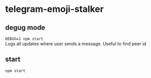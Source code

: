# telegram-emoji-stalker

## degug mode
`DEBUG=1 npm start`  
Logs all updates where user sends a message. Useful to find peer id

## start
`npm start`
